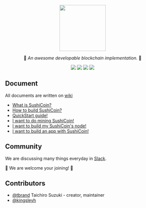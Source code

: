 <p align="center">
  <img src="https://raw.githubusercontent.com/SushiChain/SushiChain/master/imgs/sushicoin.png" width="150" height="150" />
</p1>

<p align="center">🍣 <i>An awesome developable blockchain implementation.</i> 🍣</p>

<p align="center"><a href="https://travis-ci.org/SushiChain/SushiChain"><img src="https://travis-ci.org/SushiChain/SushiChain.svg?branch=master"></a>
<a href="https://sushicoin.xyz/viewType.html?buildTypeId=SushiChain_1MainBuild&guest=1">
<img src="https://sushicoin.xyz/app/rest/builds/buildType:(id:SushiChain_1MainBuild)/statusIcon"/></a>
<a href="https://goo.gl/64aVeY"><img src="https://img.shields.io/badge/slack-join-orange.svg"></a>  <a href="https://github.com/SushiChain/SushiChain/wiki"><img src="https://img.shields.io/badge/document-wiki-yellow.svg"></a></p>

## Document

All documents are written on [wiki](https://github.com/SushiChain/SushiChain/wiki)

* [What is SushiCoin?](https://github.com/SushiChain/SushiChain/wiki/What-is-SushiCoin%3F)
* [How to build SushiCoin?](https://github.com/SushiChain/SushiChain/wiki/How-to-build-SushiCoin%3F)
* [QuickStart guide!](https://github.com/SushiChain/SushiChain/wiki/SushiCoin-QuickStart)
* [I want to do mining SushiCoin!](https://github.com/SushiChain/SushiChain/wiki/Mining-SushiCoin)
* [I want to build my SushiCoin's node!](https://github.com/SushiChain/SushiChain/wiki/Build-SushiCoin's-node)
* [I want to build an app with SushiCoin!](https://github.com/SushiChain/SushiChain/wiki/SushiCoin's-API)

## Community

We are discussing many things everyday in [Slack](https://goo.gl/MnBKcy).

🍣 We are welcome your joining! 🍣

## Contributors
- [@tbrand](https://github.com/tbrand) Taichiro Suzuki - creator, maintainer
- [@kingsleyh](https://github.com/kingsleyh)
